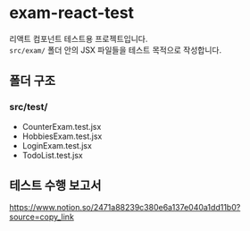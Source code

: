 # exam-react-test

리액트 컴포넌트 테스트용 프로젝트입니다.  
`src/exam/` 폴더 안의 JSX 파일들을 테스트 목적으로 작성합니다.

## 폴더 구조

### src/test/

- CounterExam.test.jsx
- HobbiesExam.test.jsx
- LoginExam.test.jsx
- TodoList.test.jsx

## 테스트 수행 보고서

https://www.notion.so/2471a88239c380e6a137e040a1dd11b0?source=copy_link
